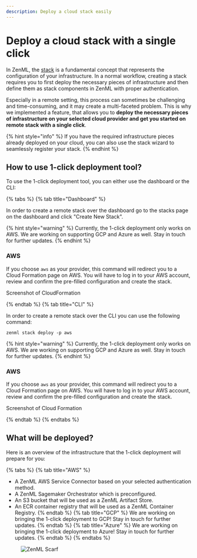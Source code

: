 ```yaml
---
description: Deploy a cloud stack easily
---
```


# Deploy a cloud stack with a single click

In ZenML, the [stack]() is a fundamental concept that represents the 
configuration of your infrastructure. In a normal workflow, creating a stack
requires you to first deploy the necessary pieces of infrastructure and then 
define them as stack components in ZenML with proper authentication.

Especially in a remote setting, this process can sometimes be challenging and 
time-consuming, and it may create a multi-faceted problem. This is why we 
implemented a feature, that allows you to **deploy the necessary pieces of 
infrastructure on your selected cloud provider and get you started on remote 
stack with a single click**.

{% hint style="info" %}
If you have the required infrastructure pieces already deployed on your cloud, 
you can also use the stack wizard to seamlessly register your stack.
{% endhint %}

## How to use 1-click deployment tool?

To use the 1-click deployment tool, you can either use the dashboard or 
the CLI:

{% tabs %}
{% tab title="Dashboard" %}

In order to create a remote stack over the dashboard go to the stacks page 
on the dashboard and click "Create New Stack".

{% hint style="warning" %}
Currently, the 1-click deployment only works on AWS. We are working on 
supporting GCP and Azure as well. Stay in touch for further updates.
{% endhint %}

### AWS

If you choose `aws` as your provider, this command will redirect you to 
a Cloud Formation page on AWS. You will have to log in to your AWS 
account, review and confirm the pre-filled configuration and create the stack.

Screenshot of CloudFormation 

{% endtab %}
{% tab title="CLI" %}

In order to create a remote stack over the CLI you can use the following 
command:

```shell
zenml stack deploy -p aws
```

{% hint style="warning" %}
Currently, the 1-click deployment only works on AWS. We are working on 
supporting GCP and Azure as well. Stay in touch for further updates.
{% endhint %}

### AWS 

If you choose `aws` as your provider, this command will redirect you to 
a Cloud Formation page on AWS. You will have to log in to your AWS 
account, review and confirm the pre-filled configuration and create the stack.

Screenshot of Cloud Formation

{% endtab %}
{% endtabs %}

## What will be deployed?

Here is an overview of the infrastructure that the 1-click deployment will
prepare for you:

{% tabs %}
{% tab title="AWS" %}
- A ZenML AWS Service Connector based on your selected authentication method.
- A ZenML Sagemaker Orchestrator which is preconfigured.
- An S3 bucket that will be used as a ZenML Artifact Store.
- An ECR container registry that will be used as a ZenML Container Registry.
{% endtab %}
{% tab title="GCP" %}
We are working on bringing the 1-click deployment to GCP! Stay in
touch for further updates.
{% endtab %}
{% tab title="Azure" %}
We are working on bringing the 1-click deployment to Azure! Stay in
touch for further updates.
{% endtab %}
{% endtabs %}

<figure><img src="https://static.scarf.sh/a.png?x-pxid=f0b4f458-0a54-4fcd-aa95-d5ee424815bc" alt="ZenML Scarf"><figcaption></figcaption></figure>
